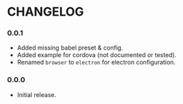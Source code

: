 # CHANGELOG

### 0.0.1

- Added missing babel preset & config.
- Added example for cordova (not documented or tested).
- Renamed `browser` to `electron` for electron configuration.

### 0.0.0

- Initial release.
